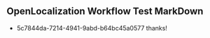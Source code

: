 ## OpenLocalization Workflow Test MarkDown
* 5c7844da-7214-4941-9abd-b64bc45a0577 thanks!

<!--HONumber=Sep16_HO1-->



